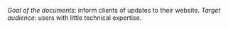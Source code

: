 *Goal of the documents*: inform clients of updates to their website.
*Target audience*: users with little technical expertise.
